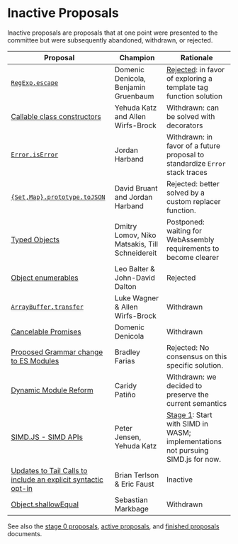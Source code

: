 # Inactive Proposals

Inactive proposals are proposals that at one point were presented to the committee but were subsequently abandoned, withdrawn, or rejected.

| Proposal                                                             | Champion | Rationale |
|----------------------------------------------------------------------|----------|-----------|
| [`RegExp.escape`][escape]                                            | Domenic Denicola, Benjamin Gruenbaum | [Rejected][escape-notes]: in favor of exploring a template tag function solution
| [Callable class constructors][callable-constructors]                 | Yehuda Katz and Allen Wirfs-Brock    | Withdrawn: can be solved with decorators |
| [`Error.isError`][is-error]                                          | Jordan Harband                       | Withdrawn: in favor of a future proposal to standardize `Error` stack traces |
| [`{Set,Map}.prototype.toJSON`][collection-json]                      | David Bruant and Jordan Harband      | Rejected: better solved by a custom replacer function. |
| [Typed Objects][typed-objects]                                       | Dmitry Lomov, Niko Matsakis, Till Schneidereit          | Postponed: waiting for WebAssembly requirements to become clearer |
| [Object enumerables][object-enums]                                   | Leo Balter & John-David Dalton       | Rejected |
| [`ArrayBuffer.transfer`][buffer-transfer]                            | Luke Wagner & Allen Wirfs-Brock      | Withdrawn |
| [Cancelable Promises][cancel-promise]                                | Domenic Denicola                     | Withdrawn |
| [Proposed Grammar change to ES Modules][module-unambig]              | Bradley Farias                       | Rejected: No consensus on this specific solution.
| [Dynamic Module Reform][dynamic-module-reform]                       | Caridy Patiño                        | Withdrawn: we decided to preserve the current semantics
| [SIMD.JS - SIMD APIs][simd]                                          | Peter Jensen, Yehuda Katz            | [Stage 1][simd-notes]: Start with SIMD in WASM; implementations not pursuing SIMD.js for now.
| [Updates to Tail Calls to include an explicit syntactic opt-in][ptc] | Brian Terlson & Eric Faust           | Inactive |
| [Object.shallowEqual][shallow-equal]                                 | Sebastian Markbage                   | Withdrawn |


See also the [stage 0 proposals](stage-0-proposals.md), [active proposals](README.md), and [finished proposals](finished-proposals.md) documents.

[escape]: https://github.com/benjamingr/RegExp.escape
[escape-notes]: https://github.com/rwaldron/tc39-notes/blob/master/es7/2015-07/july-28.md#62-regexpescape
[callable-constructors]: https://github.com/tc39/ecma262/blob/master/workingdocs/callconstructor.md
[is-error]: https://github.com/ljharb/proposal-is-error
[collection-json]: https://github.com/DavidBruant/Map-Set.prototype.toJSON
[typed-objects]: https://github.com/dslomov/typed-objects-es7
[object-enums]: https://github.com/leobalter/object-enumerables
[buffer-transfer]: https://gist.github.com/lukewagner/2735af7eea411e18cf20
[cancel-promise]: https://github.com/tc39/proposal-cancelable-promises
[module-unambig]: https://github.com/bmeck/UnambiguousJavaScriptGrammar
[dynamic-module-reform]: https://github.com/caridy/proposal-dynamic-modules
[simd]: https://github.com/tc39/ecmascript_simd/
[simd-notes]: https://github.com/rwaldron/tc39-notes/blob/master/es8/2017-03/mar-21.md#conclusionresolution-10
[ptc]: https://github.com/tc39/proposal-ptc-syntax
[shallow-equal]: https://github.com/sebmarkbage/ecmascript-shallow-equal
